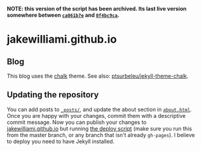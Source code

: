**NOTE: this version of the script has been archived.  Its last live version somewhere between [`ca061b7e`](https://github.com/jakewilliami/jakewilliami.github.io/tree/ca061b7ea839fe2a8c928e1083238de25c9f3fd5) and [`0f4bc9ca`](https://github.com/jakewilliami/jakewilliami.github.io/tree/0f4bc9ca38c0f9b5cd0f5ee9ab50391b1db5690a).**

# jakewilliami.github.io

## Blog

This blog uses the [chalk](https://github.com/nielsenramon/chalk) theme.  See also: [ptsurbeleu/jekyll-theme-chalk](https://github.com/ptsurbeleu/jekyll-theme-chalk).

## Updating the repository

You can add posts to [`_posts/`](./_posts/), and update the about section in [`about.html`](./about.html).  Once you are happy with your changes, commit them with a descriptive commit message.  Now you can publish your changes to [jakewilliami.github.io](https://jakewilliami.github.io) but running [the deploy script](./bin/deploy) (make sure you run this from the master branch, or any branch that isn't already `gh-pages`).  I believe to deploy you need to have Jekyll installed.
